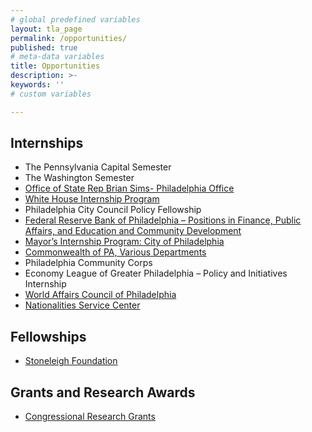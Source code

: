 ```yaml
---
# global predefined variables
layout: tla_page
permalink: /opportunities/
published: true
# meta-data variables
title: Opportunities
description: >-
keywords: ''
# custom variables

---
```

## Internships
- The Pennsylvania Capital Semester
- The Washington Semester
- [Office of State Rep Brian Sims- Philadelphia Office](https://liberalarts.temple.edu/sites/liberalarts/files/Fall-2017-Internship-Description.pdf)
- [White House Internship Program](https://www.whitehouse.gov/participate/internships)
- Philadelphia City Council Policy Fellowship
- [Federal Reserve Bank of Philadelphia – Positions in Finance, Public Affairs, and Education and Community Development](https://www.philadelphiafed.org/careers/internships)
- [Mayor’s Internship Program: City of Philadelphia](https://docs.google.com/a/temple.edu/forms/d/15dZz0K0qHGNb11nS7BdwhNy0zWmH6JY1JglGVVWj-zk/viewform)
- [Commonwealth of PA, Various Departments](http://www.scsc.pa.gov/Job-Seekers/Pages/Commonwealth-Internship-Opportunities.aspx#.VpeuRPkrJaR)
- Philadelphia Community Corps
- Economy League of Greater Philadelphia – Policy and Initiatives Internship
- [World Affairs Council of Philadelphia](http://www.wacphila.org/about_us/employment_opportunities1/)
- [Nationalities Service Center](https://nscphila.org/how-you-can-help/get-involved/internship-opportunities)

## Fellowships
- [Stoneleigh Foundation](http://www.stoneleighfoundation.org/fellows/programs/stoneleigh-fellowship/details)

## Grants and Research Awards
- [Congressional Research Grants](http://www.dirksencenter.org/print_programs_overview.htm)

